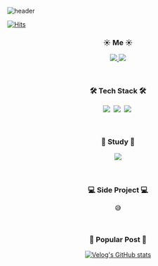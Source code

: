![header](https://capsule-render.vercel.app/api?type=Waving&color=gradient&height=200&section=header&text=Hi👋%20,I'm%20SeokMin&fontSize=70)

[![Hits](https://hits.seeyoufarm.com/api/count/incr/badge.svg?url=https%3A%2F%2Fgithub.com%2FSungSeokMin&count_bg=%2379C83D&title_bg=%23555555&icon=&icon_color=%23E7E7E7&title=hits&edge_flat=false)](https://hits.seeyoufarm.com)

<div>
  <h3 align='center'>☀️ Me ☀️</h3> 
    <p align="center"> 
    <a href="https://velog.io/@jkl1545">
      <img src="http://img.shields.io/badge/-Velog-green?style=flat&logo=Blogger&logoColor=white" />
    </a>
      <a href="https://instagram.com/sungstonemin">
      <img src="http://img.shields.io/badge/-Instagram-white?style=flat&logo=Instagram&link=https://instagram.com/sungstonemin" />
    </a>
    </P>
</div>

<br>

<div>
  <h3 align='center'>🛠 Tech Stack 🛠</h3> 
  <p align="center">
    <img src="https://img.shields.io/badge/-JavaScript-F7DF1E?style=flat-square&logo=JavaScript&logoColor=white" />&nbsp
    <img src="https://img.shields.io/badge/-TypeScript-3178C6?style=flat-square&logo=TypeScript&logoColor=white" />&nbsp
    <img src="https://img.shields.io/badge/-React-61DAFB?style=flat-square&logo=React&logoColor=white" />&nbsp
  </P>
</div>

<br>

<div align="center" style="text-align:center">
  <h3>📝 Study 📝</h3>

<a href="https://github.com/funny-algorithm/algorithm-study/tree/master/seokmin">
  <img src="https://img.shields.io/badge/funny--algorithm-2022.%2004.%2015%20~-blue?style=flat-square"></img>
</a>

</div>

<br>
<br>

<div align="center" style="text-align:center">
  <h3>💻 Side Project 💻</h3>

  😅

</div>

<br>

<div align="center" style="text-align:center">
  <h3>🙌 Popular Post 🙌</h3>


[![Velog's GitHub stats](https://velog-readme-stats.vercel.app/api?name=jkl1545&slug=React-Query&color=dark)](https://velog.io/@jkl1545/React-Query)

</div>
